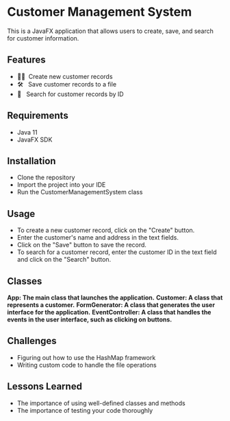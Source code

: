 # Customer Management System
This is a JavaFX application that allows users to create, save, and search for customer information.

## Features
* 🙋‍♂️ &nbsp;Create new customer records
* 🛠 &nbsp; Save customer records to a file
* 📖 &nbsp; Search for customer records by ID

## Requirements
- Java 11
- JavaFX SDK

## Installation
- Clone the repository
- Import the project into your IDE
- Run the CustomerManagementSystem class

## Usage
- To create a new customer record, click on the "Create" button.
- Enter the customer's name and address in the text fields.
- Click on the "Save" button to save the record.
- To search for a customer record, enter the customer ID in the text field and click on the "Search" button.

## Classes
**App: The main class that launches the application.**
**Customer: A class that represents a customer.**
**FormGenerator: A class that generates the user interface for the application.**
**EventController: A class that handles the events in the user interface, such as clicking on buttons.**

## Challenges
- Figuring out how to use the HashMap framework
- Writing custom code to handle the file operations

## Lessons Learned
- The importance of using well-defined classes and methods
- The importance of testing your code thoroughly